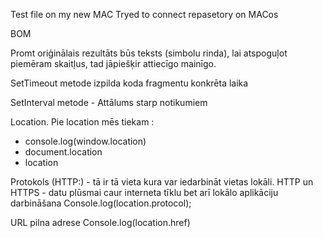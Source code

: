 Test file on my new MAC
Tryed to connect repasetory on MACos

BOM

Promt oriģinālais rezultāts būs teksts (simbolu rinda), lai atspoguļot piemēram skaitļus, tad jāpiešķir attiecīgo mainīgo.

SetTimeout metode izpilda koda fragmentu konkrēta laika

SetInterval metode - Attālums starp notikumiem

Location. Pie location mēs tiekam :
- console.log(window.location)
- document.location
- location

Protokols (HTTP:) - tā ir tā vieta kura var iedarbināt vietas lokāli. HTTP un HTTPS - datu plūsmai caur interneta tīklu bet arī lokālo aplikāciju darbināšana
Console.log(location.protocol);

URL pilna adrese Console.log(location.href)
